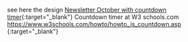 see here the design [Newsletter October with countdown timer](https://jdupre81.github.io/NL-October/){:target="_blank"}
Countdown timer at W3 schools.com https://www.w3schools.com/howto/howto_js_countdown.asp {:target="_blank"}
